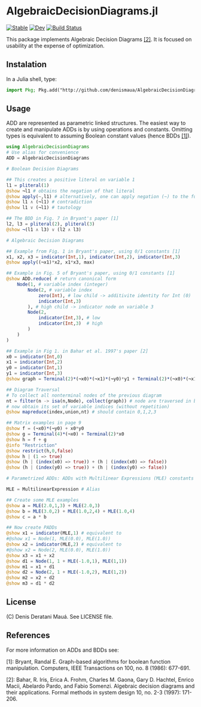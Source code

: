# AlgebraicDecisionDiagrams.jl

[![Stable](https://img.shields.io/badge/docs-stable-blue.svg)](https://denismaua.github.io/AlgebraicDecisionDiagrams.jl/stable)
[![Dev](https://img.shields.io/badge/docs-dev-blue.svg)](https://denismaua.github.io/AlgebraicDecisionDiagrams.jl/dev)
[![Build Status](https://github.com/denismaua/AlgebraicDecisionDiagrams.jl/workflows/CI/badge.svg)](https://github.com/denismaua/AlgebraicDecisionDiagrams.jl/actions)

This package implements Algebraic Decision Diagrams [[2]](#adds). It is focused on usability at the expense of optimization.

## Instalation

In a Julia shell, type:
```julia
import Pkg; Pkg.add("http://github.com/denismaua/AlgebraicDecisionDiagrams.jl")
```

## Usage

ADD are represented as parametric linked structures. The easiest way to create and manipulate ADDs is by using operations and constants. Omitting types is equivalent to assuming Boolean constant values (hence BDDs [[1]](#bdds)).

```julia
using AlgebraicDecisionDiagrams
# Use alias for convenience
ADD = AlgebraicDecisionDiagrams 

# Boolean Decision Diagrams

## This creates a positive literal on variable 1
l1 = pliteral(1)
@show ¬l1 # obtains the negation of that literal
@show apply(~,l1) # alternatively, one can apply negation (~) to the function
@show l1 ∧ (¬l1) # contradiction
@show l1 ∨ (¬l1) # tautology

## The BDD in Fig. 7 in Bryant's paper [1]
l2, l3 = pliteral(2), pliteral(3)
@show ¬(l1 ∧ l3) ∨ (l2 ∧ l3)

# Algebraic Decision Diagrams

## Example from Fig. 1 in Bryant's paper, using 0/1 constants [1]
x1, x2, x3 = indicator(Int,1), indicator(Int,2), indicator(Int,3)
@show apply((¬x1)*x2, x1*x3, max)

## Example in Fig. 5 of Bryant's paper, using 0/1 constants [1]
@show ADD.reduce( # return canonical form
    Node(1, # variable index (integer)
        Node(2, # variable index
            zero(Int), # low child -> additivite identity for Int (0)
            indicator(Int,3)
        ), # high child -> indicator node on variable 3
        Node(2,
            indicator(Int,3), # low
            indicator(Int,3)  # high
        )
    )
)

## Example in Fig 1. in Bahar et al. 1997's paper [2]
x0 = indicator(Int,0)
x1 = indicator(Int,2)
y0 = indicator(Int,1)
y1 = indicator(Int,3)
@show graph = Terminal(2)*(¬x0)*(¬x1)*(¬y0)*y1 + Terminal(2)*(¬x0)*(¬x1)*y0*(¬y1) + Terminal(2)*(¬x0)*x1*(¬y0)*y1 + Terminal(2)*(¬x0)*x1*y0*(¬y1) + Terminal(4)*x0*(¬x1)*y0*y1 + Terminal(4)*x0*x1*(¬y0)*y1

## Diagram Traversal
# To collect all nonterminal nodes of the previous diagram
nt = filter(n -> isa(n,Node), collect(graph)) # node are traversed in breath-first order
# now obtain its set of variable indices (without repetition)
@show mapreduce(index,union,nt) # should contain 0,1,2,3

## Matrix examples in page 9
@show f = (¬x0)*(¬y0) + x0*y0
@show g = Terminal(4)*(¬x0) + Terminal(2)*x0
@show h = f + g
@info "Restriction"
@show restrict(h,0,false)
@show h | (1 => true)
@show (h | (index(x0) => true)) + (h | (index(x0) => false))
@show (h | (index(y0) => true)) + (h | (index(y0) => false))

# Parametrized ADDs: ADDs with Multilinear Expressions (MLE) constants

MLE = MultilinearExpression # Alias

## Create some MLE examples
@show a = MLE(2.0,1,3) + MLE(2.0,3)
@show b = MLE(3.0,2) + MLE(1.0,2,4) + MLE(1.0,4)
@show c = a * b

## Now create PADDs
@show x1 = indicator(MLE,1) # equivalent to 
#@show x1 = Node(1, MLE(0.0), MLE(1.0))
@show x2 = indicator(MLE,2) # equivalent to
#@show x2 = Node(2, MLE(0.0), MLE(1.0))
@show x3 = x1 + x2
@show d1 = Node(1, 1 + MLE(-1.0,1), MLE(1,1))
@show m1 = x1 + d1
@show d2 = Node(2, 1 + MLE(-1.0,2), MLE(1,2))
@show m2 = x2 + d2
@show m3 = d1 * d2
```
## License

(C) Denis Deratani Mauá. See LICENSE file.

## References

For more information on ADDs and BDDs see:

<a name="bdds">[1]</a>: Bryant, Randal E. Graph-based algorithms for boolean function manipulation. Computers, IEEE Transactions on 100, no. 8 (1986): 677-691.

<a name="adds">[2]</a>: Bahar, R. Iris, Erica A. Frohm, Charles M. Gaona, Gary D. Hachtel, Enrico Macii, Abelardo Pardo, and Fabio Somenzi. Algebraic decision diagrams and their applications. Formal methods in system design 10, no. 2-3 (1997): 171-206.
